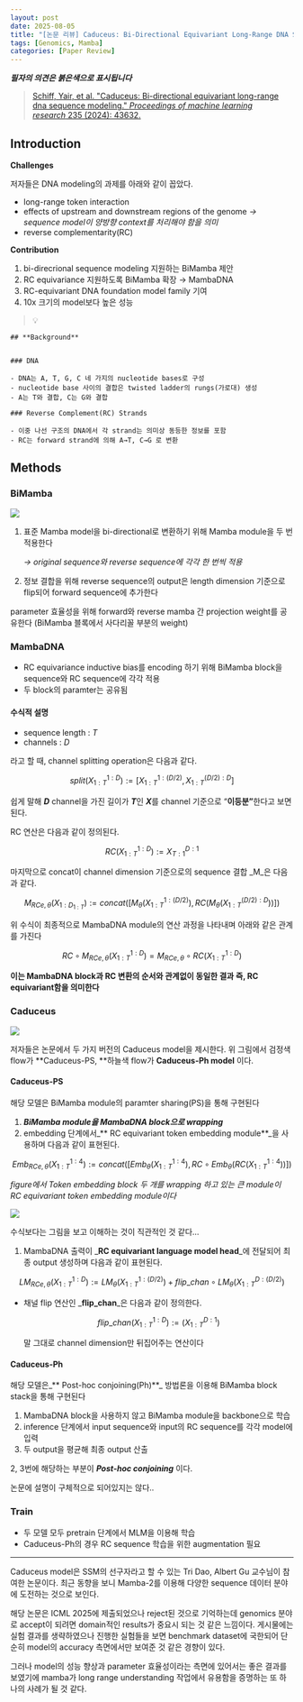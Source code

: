 ```yaml
---
layout: post
date: 2025-08-05
title: "[논문 리뷰] Caduceus: Bi-Directional Equivariant Long-Range DNA Sequence Modeling"
tags: [Genomics, Mamba]
categories: [Paper Review]
---
```


<span class="notion-red">_**필자의 의견은 붉은색으로 표시됩니다**_</span>


> [Schiff, Yair, et al. "Caduceus: Bi-directional equivariant long-range dna sequence modeling." ](https://pmc.ncbi.nlm.nih.gov/articles/PMC12189541/)[_Proceedings of machine learning research_](https://pmc.ncbi.nlm.nih.gov/articles/PMC12189541/)[ 235 (2024): 43632.](https://pmc.ncbi.nlm.nih.gov/articles/PMC12189541/)



## Introduction


**Challenges**


저자들은 DNA modeling의 과제를 아래와 같이 꼽았다.

- long-range token interaction
- effects of upstream and downstream regions of the genome 
_→ sequence model이 양방향 context를 처리해야 함을 의미_
- reverse complementarity(RC)

**Contribution**

1. bi-direcrional sequence modeling 지원하는 BiMamba 제안
1. RC equivariance 지원하도록 BiMamba 확장 → MambaDNA
1. RC-equivariant DNA foundation model family 기여
1. 10x 크기의 model보다 높은 성능

> 💡 


	## **Background**


	### DNA

	- DNA는 A, T, G, C 네 가지의 nucleotide bases로 구성
	- nucleotide base 사이의 결합은 twisted ladder의 rungs(가로대) 생성
	- A는 T와 결합, C는 G와 결합

	### Reverse Complement(RC) Strands

	- 이중 나선 구조의 DNA에서 각 strand는 의미상 동등한 정보를 포함
	- RC는 forward strand에 의해 A→T, C→G 로 변환


## Methods



### BiMamba


![](https://prod-files-secure.s3.us-west-2.amazonaws.com/542b861c-36a8-4051-84e5-8804b6728dba/2c247d59-7815-4980-99f0-8f0d21f445a7/image.png?X-Amz-Algorithm=AWS4-HMAC-SHA256&X-Amz-Content-Sha256=UNSIGNED-PAYLOAD&X-Amz-Credential=ASIAZI2LB466VTB7ZKFG%2F20251010%2Fus-west-2%2Fs3%2Faws4_request&X-Amz-Date=20251010T190048Z&X-Amz-Expires=3600&X-Amz-Security-Token=IQoJb3JpZ2luX2VjEFsaCXVzLXdlc3QtMiJIMEYCIQCx45QgcWbw%2F3wP6cn8%2BzoT4vn5hu%2FsJU%2FypyayG04yrgIhANBZLSytWvv%2BDlKWFPC%2BneoimXKh1DY9JI%2BfVwKnciFYKogECPP%2F%2F%2F%2F%2F%2F%2F%2F%2F%2FwEQABoMNjM3NDIzMTgzODA1IgxiqyAG7jqU%2BpRCsTkq3AOnZcbeyty8rEw9BQbIrk2UoftdwImHvyx8UMqX%2BkUXa8LE9%2FWQnpHWP8Dok%2BW%2Bv%2FO10FrqL8fEAxdxnrSwUfLZQj8KpwbSk9Px0q9EXrfYSFr0M8cRVDvYYpIhOLrvHAgMYrKDysl1Put6xT0qvbMkXKIqhFIesITMQlMaorGYzoMBWYYMBx2nL4iwChWAmdPanc4elMyvlffL%2FUeON%2BD8kNzFX2H4lSGrML5DZjhmZAPR9TVEO5mukEFu6pZx%2Bm5lc%2Bq6J0NNToFTzB%2FlVYxiRNfEuK%2FSJvN70Hh2x118r9qItpIUgaNBSHgEvdwxZ7KsG1FjOTSLU4uup%2F8W74sSVSH6uARgMfSSHolWuoD95hgCpRmeCLonu1Aoi4EMhoPsLQ3ASEFOAtTBu7N1ZotBRbVD37CVf8RUnAX119fSSMU6GQNmCH%2BQGDws7I6FRWs7TU4xaz3gtBZ%2Fhmk9vfOp0juYwgkBUtUKklLeVc9qHNm8uMTagKOgMx%2BXzGUAyEysSqE7%2FwXSQgGM0MsWmiElSchqDVhQfiX50GYo0L1em3lh68MV353MZi5hWdlXliapH1xz2CxrdpuCy2NRRt88qWO96xZoKd%2BuwsGCd%2BvXjoZMybLiWESVqr7%2FTjC9naXHBjqkAfGiF6ao5FwhJFVPj18pxSYk5dp0zertnlZ33J01HCrSGczp9u0B3miFGJGvjJTGBLyRE11ToTR6%2FVSUCFOXjyn9QFyabx0P%2FNHsh39crLVH1mzHRZXWBwZOoKp3Y08zBES8nztbv0fUAV7d964IavGeaHYghYaRgPl60EUQhwr4gLo0sKfd719srNV%2FhJ2WvjdSXmQagEXRwk60MPMwOMPG9Ydm&X-Amz-Signature=183345ff532e35e0206d66848e09aa59cd8cd64f4b6976be327b5398a93a8695&X-Amz-SignedHeaders=host&x-amz-checksum-mode=ENABLED&x-id=GetObject)

1. 표준 Mamba model을 bi-directional로 변환하기 위해 Mamba module을 두 번 적용한다

	_→ original sequence와 reverse sequence에 각각 한 번씩 적용_

1. 정보 결합을 위해 reverse sequence의 output은 length dimension 기준으로 flip되어 forward sequence에 추가한다

parameter 효율성을 위해 forward와 reverse mamba 간 projection weight를 공유한다 (BiMamba 블록에서 사다리꼴 부분의 weight)



### MambaDNA

- RC equivariance inductive bias를 encoding 하기 위해 BiMamba block을 sequence와 RC sequence에 각각 적용
- 두 block의 paramter는 공유됨


#### 수식적 설명

- sequence length : _T_
- channels : _D_

라고 할 때,  channel splitting operation은 다음과 같다.


$$
split(X^{1:D}_{1:T}):=[X^{1:(D/2)}_{1:T},X^{(D/2):D}_{1:T}]
$$


<span class="notion-red">쉽게 말해 </span><span class="notion-red">_**D**_</span><span class="notion-red"> channel을 가진 길이가 </span><span class="notion-red">_**T**_</span><span class="notion-red">인 </span><span class="notion-red">_**X**_</span><span class="notion-red">를 channel 기준으로 “</span><span class="notion-red">**이등분”**</span><span class="notion-red">한다고 보면 된다.</span>


RC 연산은 다음과 같이 정의된다.


$$
RC(X^{1:D}_{1:T}):=X^{D:1}_{T:1}
$$


마지막으로 concat이 channel dimension 기준으로의 sequence 결합 _M_은 다음과 같다.


$$
M_{RCe,\theta}(X_{1:D_{1:T}}):=concat([M_{\theta}(X^{1:(D/2)}_{1:T}),RC(M_{\theta}(X^{(D/2):D}_{1:T}))])
$$


위 수식이 최종적으로 MambaDNA module의 연산 과정을 나타내며 아래와 같은 관계를 가진다


$$
RC\circ M_{RCe,\theta}(X^{1:D}_{1:T}) = M_{RCe,\theta} \circ RC(X^{1:D}_{1:T})
$$


**이는 MambaDNA block과 RC 변환의 순서와 관계없이 동일한 결과 즉, RC equivariant함을 의미한다**



### Caduceus


![](https://prod-files-secure.s3.us-west-2.amazonaws.com/542b861c-36a8-4051-84e5-8804b6728dba/f94a60d7-8145-473b-aef9-7c68d3ec604a/image.png?X-Amz-Algorithm=AWS4-HMAC-SHA256&X-Amz-Content-Sha256=UNSIGNED-PAYLOAD&X-Amz-Credential=ASIAZI2LB466VTB7ZKFG%2F20251010%2Fus-west-2%2Fs3%2Faws4_request&X-Amz-Date=20251010T190048Z&X-Amz-Expires=3600&X-Amz-Security-Token=IQoJb3JpZ2luX2VjEFsaCXVzLXdlc3QtMiJIMEYCIQCx45QgcWbw%2F3wP6cn8%2BzoT4vn5hu%2FsJU%2FypyayG04yrgIhANBZLSytWvv%2BDlKWFPC%2BneoimXKh1DY9JI%2BfVwKnciFYKogECPP%2F%2F%2F%2F%2F%2F%2F%2F%2F%2FwEQABoMNjM3NDIzMTgzODA1IgxiqyAG7jqU%2BpRCsTkq3AOnZcbeyty8rEw9BQbIrk2UoftdwImHvyx8UMqX%2BkUXa8LE9%2FWQnpHWP8Dok%2BW%2Bv%2FO10FrqL8fEAxdxnrSwUfLZQj8KpwbSk9Px0q9EXrfYSFr0M8cRVDvYYpIhOLrvHAgMYrKDysl1Put6xT0qvbMkXKIqhFIesITMQlMaorGYzoMBWYYMBx2nL4iwChWAmdPanc4elMyvlffL%2FUeON%2BD8kNzFX2H4lSGrML5DZjhmZAPR9TVEO5mukEFu6pZx%2Bm5lc%2Bq6J0NNToFTzB%2FlVYxiRNfEuK%2FSJvN70Hh2x118r9qItpIUgaNBSHgEvdwxZ7KsG1FjOTSLU4uup%2F8W74sSVSH6uARgMfSSHolWuoD95hgCpRmeCLonu1Aoi4EMhoPsLQ3ASEFOAtTBu7N1ZotBRbVD37CVf8RUnAX119fSSMU6GQNmCH%2BQGDws7I6FRWs7TU4xaz3gtBZ%2Fhmk9vfOp0juYwgkBUtUKklLeVc9qHNm8uMTagKOgMx%2BXzGUAyEysSqE7%2FwXSQgGM0MsWmiElSchqDVhQfiX50GYo0L1em3lh68MV353MZi5hWdlXliapH1xz2CxrdpuCy2NRRt88qWO96xZoKd%2BuwsGCd%2BvXjoZMybLiWESVqr7%2FTjC9naXHBjqkAfGiF6ao5FwhJFVPj18pxSYk5dp0zertnlZ33J01HCrSGczp9u0B3miFGJGvjJTGBLyRE11ToTR6%2FVSUCFOXjyn9QFyabx0P%2FNHsh39crLVH1mzHRZXWBwZOoKp3Y08zBES8nztbv0fUAV7d964IavGeaHYghYaRgPl60EUQhwr4gLo0sKfd719srNV%2FhJ2WvjdSXmQagEXRwk60MPMwOMPG9Ydm&X-Amz-Signature=2a7da8f8c53608d4c5b048ada0ccb6f2b7caa8808b1743bc47b92167cc92f5cc&X-Amz-SignedHeaders=host&x-amz-checksum-mode=ENABLED&x-id=GetObject)


저자들은 논문에서 두 가지 버전의 Caduceus model을 제시한다. 위 그림에서 검정색 flow가 **Caduceus-PS, **하늘색 flow가 **Caduceus-Ph model** 이다.



#### Caduceus-PS


해당 모델은 BiMamba module의 paramter sharing(PS)을 통해 구현된다

1. _**BiMamba module을 MambaDNA block으로 wrapping**_
1. embedding 단계에서_** RC equivariant token embedding module**_을 사용하며 다음과 같이 표현된다.

$$
Emb_{RCe,\theta}(X^{1:4}_{1:T}):=concat([Emb_{\theta}(X^{1:4}_{1:T}),RC \circ Emb_{\theta}(RC(X^{1:4}_{1:T}))])
$$


_figure에서 Token embedding block 두 개를 wrapping 하고 있는 큰 module이 RC equivariant token embedding module이다_


![](https://prod-files-secure.s3.us-west-2.amazonaws.com/542b861c-36a8-4051-84e5-8804b6728dba/b175e4da-71eb-4e91-8c23-a06dabe673c9/image.png?X-Amz-Algorithm=AWS4-HMAC-SHA256&X-Amz-Content-Sha256=UNSIGNED-PAYLOAD&X-Amz-Credential=ASIAZI2LB466VTB7ZKFG%2F20251010%2Fus-west-2%2Fs3%2Faws4_request&X-Amz-Date=20251010T190048Z&X-Amz-Expires=3600&X-Amz-Security-Token=IQoJb3JpZ2luX2VjEFsaCXVzLXdlc3QtMiJIMEYCIQCx45QgcWbw%2F3wP6cn8%2BzoT4vn5hu%2FsJU%2FypyayG04yrgIhANBZLSytWvv%2BDlKWFPC%2BneoimXKh1DY9JI%2BfVwKnciFYKogECPP%2F%2F%2F%2F%2F%2F%2F%2F%2F%2FwEQABoMNjM3NDIzMTgzODA1IgxiqyAG7jqU%2BpRCsTkq3AOnZcbeyty8rEw9BQbIrk2UoftdwImHvyx8UMqX%2BkUXa8LE9%2FWQnpHWP8Dok%2BW%2Bv%2FO10FrqL8fEAxdxnrSwUfLZQj8KpwbSk9Px0q9EXrfYSFr0M8cRVDvYYpIhOLrvHAgMYrKDysl1Put6xT0qvbMkXKIqhFIesITMQlMaorGYzoMBWYYMBx2nL4iwChWAmdPanc4elMyvlffL%2FUeON%2BD8kNzFX2H4lSGrML5DZjhmZAPR9TVEO5mukEFu6pZx%2Bm5lc%2Bq6J0NNToFTzB%2FlVYxiRNfEuK%2FSJvN70Hh2x118r9qItpIUgaNBSHgEvdwxZ7KsG1FjOTSLU4uup%2F8W74sSVSH6uARgMfSSHolWuoD95hgCpRmeCLonu1Aoi4EMhoPsLQ3ASEFOAtTBu7N1ZotBRbVD37CVf8RUnAX119fSSMU6GQNmCH%2BQGDws7I6FRWs7TU4xaz3gtBZ%2Fhmk9vfOp0juYwgkBUtUKklLeVc9qHNm8uMTagKOgMx%2BXzGUAyEysSqE7%2FwXSQgGM0MsWmiElSchqDVhQfiX50GYo0L1em3lh68MV353MZi5hWdlXliapH1xz2CxrdpuCy2NRRt88qWO96xZoKd%2BuwsGCd%2BvXjoZMybLiWESVqr7%2FTjC9naXHBjqkAfGiF6ao5FwhJFVPj18pxSYk5dp0zertnlZ33J01HCrSGczp9u0B3miFGJGvjJTGBLyRE11ToTR6%2FVSUCFOXjyn9QFyabx0P%2FNHsh39crLVH1mzHRZXWBwZOoKp3Y08zBES8nztbv0fUAV7d964IavGeaHYghYaRgPl60EUQhwr4gLo0sKfd719srNV%2FhJ2WvjdSXmQagEXRwk60MPMwOMPG9Ydm&X-Amz-Signature=179b9a4e751a856afe618d9a114de3879bbffaa5b16ce83d7f0f6e6c52d43410&X-Amz-SignedHeaders=host&x-amz-checksum-mode=ENABLED&x-id=GetObject)


<span class="notion-red">수식보다는 그림을 보고 이해하는 것이 직관적인 것 같다…</span>

1. MambaDNA 출력이 _**RC equivariant language model head**_에 전달되어 최종 output 생성하며 다음과 같이 표현된다.

$$
LM_{RCe,\theta}(X^{1:D}_{1:T}):= LM_{\theta}(X^{1:(D/2)}_{1:T})+flip\_chan\circ LM_{\theta}(X^{D:(D/2)}_{1:T})
$$

- 채널 flip 연산인 _**flip\_chan**_은 다음과 같이 정의한다.

	$$
	flip\_chan(X^{1:D}_{1:T}):=(X^{D:1}_{1:T})
	$$


	말 그대로 channel dimension만 뒤집어주는 연산이다



#### Caduceus-Ph


해당 모델은_** Post-hoc conjoining(Ph)**_ 방법론을 이용해 BiMamba block stack을 통해 구현된다

1. MambaDNA block을 사용하지 않고 BiMamba module을 backbone으로 학습
1. inference 단계에서 input sequence와 input의 RC sequence를 각각 model에 입력
1. 두 output을 평균해 최종 output 산출

2, 3번에 해당하는 부분이 _**Post-hoc conjoining**_ 이다.


<span class="notion-red">논문에 설명이 구체적으로 되어있지는 않다..</span>



### Train

- 두 모델 모두 pretrain 단계에서 MLM을 이용해 학습
- Caduceus-Ph의 경우 RC sequence 학습을 위한 augmentation 필요

---


<span class="notion-red">Caduceus model은 SSM의 선구자라고 할 수 있는 Tri Dao, Albert Gu 교수님이 참여한 논문이다. 최근 동향을 보니 Mamba-2를 이용해 다양한 sequence 데이터 분야에 도전하는 것으로 보인다.</span>


<span class="notion-red">해당 논문은 ICML 2025에 제출되었으나 reject된 것으로 기억하는데 genomics 분야로 accept이 되려면 domain적인 results가 중요시 되는 것 같은 느낌이다. 게시물에는 실험 결과를 생략하였으나 진행한 실험들을 보면 benchmark dataset에 국한되어 단순히 model의 accuracy 측면에서만 보여준 것 같은 경향이 있다.</span>


<span class="notion-red">그러나 model의 성능 향상과 parameter 효율성이라는 측면에 있어서는 좋은 결과를 보였기에 mamba가 long range understanding 작업에서 유용함을 증명하는 또 하나의 사례가 될 것 같다.</span>

